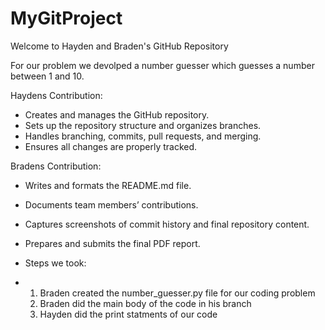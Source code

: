 # MyGitProject
Welcome to Hayden and Braden's GitHub Repository

For our problem we devolped a number guesser which guesses a number between 1 and 10.

Haydens Contribution:
- Creates and manages the GitHub repository.
- Sets up the repository structure and organizes branches.
- Handles branching, commits, pull requests, and merging.
- Ensures all changes are properly tracked.

Bradens Contribution:
- Writes and formats the README.md file.
- Documents team members’ contributions.
- Captures screenshots of commit history and final repository content.
- Prepares and submits the final PDF report.

- Steps we took:
- 1. Braden created the number_guesser.py file for our coding problem
  2. Braden did the main body of the code in his branch
  3. Hayden did the print statments of our code
